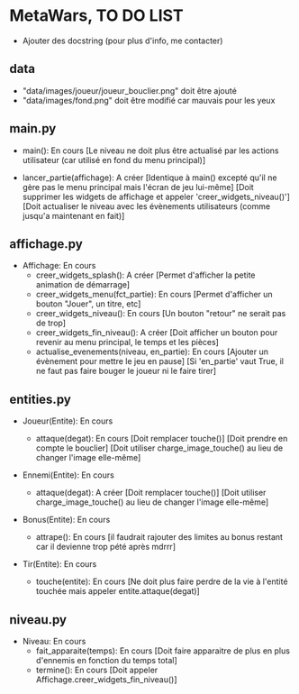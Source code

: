 # MetaWars, TO DO LIST

- Ajouter des docstring (pour plus d'info, me contacter)

## data
- "data/images/joueur/joueur_bouclier.png" doit être ajouté
- "data/images/fond.png" doit être modifié car mauvais pour les yeux

## main.py
- main(): En cours
	[Le niveau ne doit plus être actualisé par les actions utilisateur (car utilisé en fond du menu principal)]

- lancer_partie(affichage): A créer
	[Identique à main() excepté qu'il ne gère pas le menu principal mais l'écran de jeu lui-même]
	[Doit supprimer les widgets de affichage et appeler 'creer_widgets_niveau()']
	[Doit actualiser le niveau avec les évènements utilisateurs (comme jusqu'a maintenant en fait)]
	
## affichage.py
- Affichage: En cours
	* creer_widgets_splash(): A créer [Permet d'afficher la petite animation de démarrage]
	* creer_widgets_menu(fct_partie): En cours [Permet d'afficher un bouton "Jouer", un titre, etc]
	* creer_widgets_niveau(): En cours [Un bouton "retour" ne serait pas de trop]
	* creer_widgets_fin_niveau(): A créer [Doit afficher un bouton pour revenir au menu principal, le temps et les pièces]
	* actualise_evenements(niveau, en_partie): En cours [Ajouter un évènement pour mettre le jeu en pause]
		[Si 'en_partie' vaut True, il ne faut pas faire bouger le joueur ni le faire tirer]

## entities.py
- Joueur(Entite): En cours
	* attaque(degat): En cours [Doit remplacer touche()]
		[Doit prendre en compte le bouclier]
		[Doit utiliser charge_image_touche() au lieu de changer l'image elle-même]

- Ennemi(Entite): En cours
	* attaque(degat): A créer [Doit remplacer touche()]
		[Doit utiliser charge_image_touche() au lieu de changer l'image elle-même]

- Bonus(Entite): En cours
	* attrape(): En cours [il faudrait rajouter des limites au bonus restant car il devienne trop pété après mdrrr]

- Tir(Entite): En cours
	* touche(entite): En cours [Ne doit plus faire perdre de la vie à l'entité touchée mais appeler entite.attaque(degat)]

## niveau.py
- Niveau: En cours
	* fait_apparaite(temps): En cours [Doit faire apparaitre de plus en plus d'ennemis en fonction du temps total]
	* termine(): En cours [Doit appeler Affichage.creer_widgets_fin_niveau()]